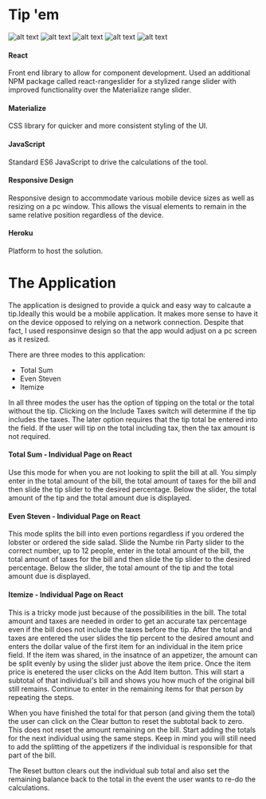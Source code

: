 # Tip 'em
![alt text](https://img.shields.io/badge/uses-React-blue.svg)  ![alt text](https://img.shields.io/badge/uses-Materialize-blue.svg) ![alt text](https://img.shields.io/badge/uses-JavaScript-blue.svg) ![alt text](https://img.shields.io/badge/uses-Responsive_Design-blue.svg) 
![alt text](https://img.shields.io/badge/uses-Heroku-blue.svg) 

#### React 
Front end library to allow for component development. Used an additional NPM package called react-rangeslider for a stylized range slider with improved functionality over the Materialize range slider.

#### Materialize 
CSS library for quicker and more consistent styling of the UI.

#### JavaScript 
Standard ES6 JavaScript to drive the calculations of the tool.

#### Responsive Design 
Responsive design to accommodate various mobile device sizes as well as resizing on a pc window. This allows the visual elements to remain in the same relative position regardless of the device.

#### Heroku 
Platform to host the solution.

# The Application
The application is designed to provide a quick and easy way to calcaute a tip.Ideally this would be a mobile application. It makes more sense to have it on the device opposed to relying on a network connection. Despite that fact, I used responsinve design so that the app would adjust on a pc screen as it resized.

There are three modes to this application:
- Total Sum
- Even Steven
- Itemize

In all three modes the user has the option of tipping on the total or the total without the tip. Clicking on the Include Taxes switch will determine if the tip includes the taxes. The later option requires that the tip total be entered into the field. If the user will tip on the total including tax, then the tax amount is not required.

#### Total Sum - Individual Page on React
Use this mode for when you are not looking to split the bill at all. You simply enter in the total amount of the bill, the total amount of taxes for the bill and then slide the tip slider to the desired percentage. Below the slider, the total amount of the tip and the total amount due is displayed. 

#### Even Steven - Individual Page on React
This mode splits the bill into even portions regardless if you ordered the lobster or ordered the side salad. Slide the Numbe rin Party slider to the correct number, up to 12 people, enter in the total amount of the bill, the total amount of taxes for the bill and then slide the tip slider to the desired percentage. Below the slider, the total amount of the tip and the total amount due is displayed. 

#### Itemize - Individual Page on React
This is a tricky mode just because of the possibilities in the bill. The total amount and taxes are needed in order to get an accurate tax percentage even if the bill does not include the taxes before the tip. After the total and taxes are entered the user slides the tip percent to the desired amount and enters the dollar value of the first item for an individual in the item price field. If the item was shared, in the insatnce of an appetizer, the amount can be split evenly by using the slider just above the item price. Once the item price is enetered the user clicks on the Add Item button. This will start a subtotal of that individual's bill and shows you how much of the original bill still remains. Continue to enter in the remaining items for that person by repeating the steps.

When you have finished the total for that person (and giving them the total) the user can click on the Clear button to reset the subtotal back to zero. This does not reset the amount remaining on the bill. Start adding the totals for the next individual using the same steps. Keep in mind you will still need to add the splitting of the appetizers if the individual is responsible for that part of the bill.

The Reset button clears out the individual sub total and also set the remaining balance back to the total in the event the user wants to re-do the calculations.
